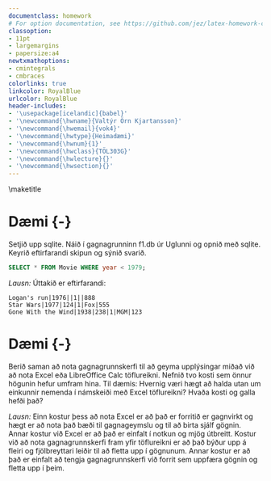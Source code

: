 ```yaml
---
documentclass: homework
# For option documentation, see https://github.com/jez/latex-homework-class
classoption:
- 11pt
- largemargins
- papersize:a4
newtxmathoptions:
- cmintegrals
- cmbraces
colorlinks: true
linkcolor: RoyalBlue
urlcolor: RoyalBlue
header-includes:
- '\usepackage[icelandic]{babel}'
- '\newcommand{\hwname}{Valtýr Örn Kjartansson}'
- '\newcommand{\hwemail}{vok4}'
- '\newcommand{\hwtype}{Heimadæmi}'
- '\newcommand{\hwnum}{1}'
- '\newcommand{\hwclass}{TÖL303G}'
- '\newcommand{\hwlecture}{}'
- '\newcommand{\hwsection}{}'
---
```


\maketitle

# Dæmi {-}

Setjið upp sqlite. Náið í gagnagrunninn f1.db úr Uglunni og opnið með sqlite. Keyrið eftirfarandi skipun og sýnið svarið.
```sql
SELECT * FROM Movie WHERE year < 1979;
```

_Lausn:_ Úttakið er eftirfarandi:
```
Logan's run|1976||1||888
Star Wars|1977|124|1|Fox|555
Gone With the Wind|1938|238|1|MGM|123
```

# Dæmi {-}
Berið saman að nota gagnagrunnskerfi til að geyma upplýsingar miðað við að nota Excel eða LibreOffice Calc töflureikni. Nefnið tvo kosti sem önnur högunin hefur umfram hina. Til dæmis: Hvernig væri hægt að halda utan um einkunnir nemenda í námskeiði með Excel töflureikni? Hvaða kosti og galla hefði það?

_Lausn:_ Einn kostur þess að nota Excel er að það er forritið er gagnvirkt og hægt er að nota það bæði til gagnageymslu og til að birta sjálf gögnin. Annar kostur við Excel er að það er einfalt í notkun og mjög útbreitt. Kostur við að nota gagnagrunnskerfi fram yfir töflureikni er að það býður upp á fleiri og fjölbreyttari leiðir til að fletta upp í gögnunum. Annar kostur er að það er einfalt að tengja gagnagrunnskerfi við forrit sem uppfæra gögnin og fletta upp í þeim. 

